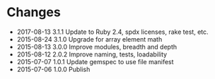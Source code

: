 # Changes

* 2017-08-13 3.1.1 Update to Ruby 2.4, spdx licenses, rake test, etc.
* 2015-08-24 3.1.0 Upgrade for array element math
* 2015-08-13 3.0.0 Improve modules, breadth and depth
* 2015-08-12 2.0.2 Improve naming, tests, loadability
* 2015-07-07 1.0.1 Update gemspec to use file manifest
* 2015-07-06 1.0.0 Publish
